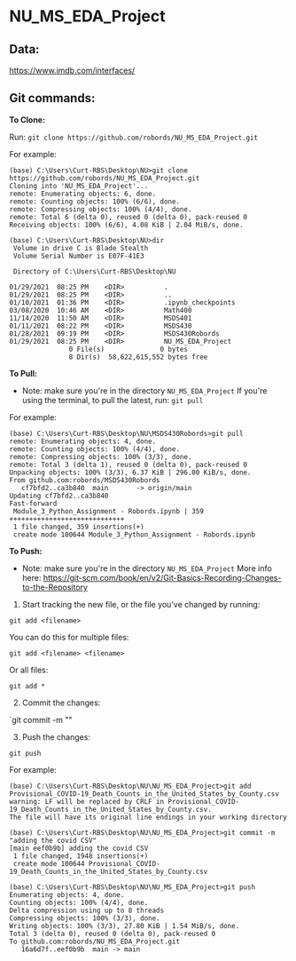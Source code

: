 # NU_MS_EDA_Project

## Data:
https://www.imdb.com/interfaces/


## Git commands:
__To Clone:__

Run:
`git clone https://github.com/robords/NU_MS_EDA_Project.git`

For example:
```
(base) C:\Users\Curt-RBS\Desktop\NU>git clone https://github.com/robords/NU_MS_EDA_Project.git
Cloning into 'NU_MS_EDA_Project'...
remote: Enumerating objects: 6, done.
remote: Counting objects: 100% (6/6), done.
remote: Compressing objects: 100% (4/4), done.
remote: Total 6 (delta 0), reused 0 (delta 0), pack-reused 0
Receiving objects: 100% (6/6), 4.08 KiB | 2.04 MiB/s, done.

(base) C:\Users\Curt-RBS\Desktop\NU>dir
 Volume in drive C is Blade Stealth
 Volume Serial Number is E07F-41E3

 Directory of C:\Users\Curt-RBS\Desktop\NU

01/29/2021  08:25 PM    <DIR>          .
01/29/2021  08:25 PM    <DIR>          ..
01/10/2021  01:36 PM    <DIR>          .ipynb_checkpoints
03/08/2020  10:46 AM    <DIR>          Math400
11/14/2020  11:50 AM    <DIR>          MSDS401
01/11/2021  08:22 PM    <DIR>          MSDS430
01/28/2021  09:19 PM    <DIR>          MSDS430Robords
01/29/2021  08:25 PM    <DIR>          NU_MS_EDA_Project
               0 File(s)              0 bytes
               8 Dir(s)  58,622,615,552 bytes free
```

__To Pull:__
* Note: make sure you're in the directory `NU_MS_EDA_Project`
If you're using the terminal, to pull the latest, run:
`git pull`

For example:
```
(base) C:\Users\Curt-RBS\Desktop\NU\MSDS430Robords>git pull
remote: Enumerating objects: 4, done.
remote: Counting objects: 100% (4/4), done.
remote: Compressing objects: 100% (3/3), done.
remote: Total 3 (delta 1), reused 0 (delta 0), pack-reused 0
Unpacking objects: 100% (3/3), 6.37 KiB | 296.00 KiB/s, done.
From github.com:robords/MSDS430Robords
   cf7bfd2..ca3b840  main       -> origin/main
Updating cf7bfd2..ca3b840
Fast-forward
 Module_3_Python_Assignment - Robords.ipynb | 359 +++++++++++++++++++++++++++++
 1 file changed, 359 insertions(+)
 create mode 100644 Module_3_Python_Assignment - Robords.ipynb
 ```


__To Push:__
* Note:  make sure you're in the directory `NU_MS_EDA_Project`
More info here: https://git-scm.com/book/en/v2/Git-Basics-Recording-Changes-to-the-Repository
1. Start tracking the new file, or the file you've changed by running:

`git add <filename>`

You can do this for multiple files:

`git add <filename> <filename>`

Or all files:

`git add *`

2. Commit the changes:

`git commit -m "<description of the changes>"

3. Push the changes:

`git push`

For example:
```
(base) C:\Users\Curt-RBS\Desktop\NU\NU_MS_EDA_Project>git add  Provisional_COVID-19_Death_Counts_in_the_United_States_by_County.csv
warning: LF will be replaced by CRLF in Provisional_COVID-19_Death_Counts_in_the_United_States_by_County.csv.
The file will have its original line endings in your working directory

(base) C:\Users\Curt-RBS\Desktop\NU\NU_MS_EDA_Project>git commit -m "adding the covid CSV"
[main eef0b9b] adding the covid CSV
 1 file changed, 1948 insertions(+)
 create mode 100644 Provisional_COVID-19_Death_Counts_in_the_United_States_by_County.csv

(base) C:\Users\Curt-RBS\Desktop\NU\NU_MS_EDA_Project>git push
Enumerating objects: 4, done.
Counting objects: 100% (4/4), done.
Delta compression using up to 8 threads
Compressing objects: 100% (3/3), done.
Writing objects: 100% (3/3), 27.80 KiB | 1.54 MiB/s, done.
Total 3 (delta 0), reused 0 (delta 0), pack-reused 0
To github.com:robords/NU_MS_EDA_Project.git
   16a6d7f..eef0b9b  main -> main
```
